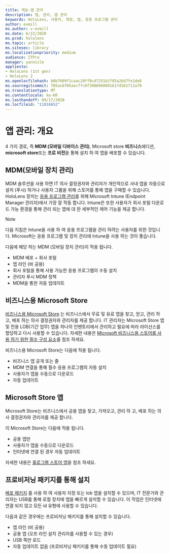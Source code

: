 ```yaml
---
title: 개요-앱 관리
description: 앱, 관리, 앱 관리
keywords: HoloLens, 사용자, 계정, 앱, 응용 프로그램 관리
author: evmill
ms.author: v-evmill
ms.date: 6/22/2020
ms.prod: hololens
ms.topic: article
ms.sitesec: library
ms.localizationpriority: medium
audience: ITPro
manager: yannisle
appliesto:
- HoloLens (1st gen)
- HoloLens 2
ms.openlocfilehash: b0b7609f1caac20ff0c47251b1f85a26d7fe1de8
ms.sourcegitcommit: 785ac6f05aecffc0f3980960891617d161711a70
ms.translationtype: MT
ms.contentlocale: ko-KR
ms.lasthandoff: 09/17/2020
ms.locfileid: "11016652"
---
```

# 앱 관리: 개요

4 가지 경로, 즉 **MDM (모바일 디바이스 관리)**, Microsoft store **비즈니스**에디션, **microsoft store**또는 **프로 비전**을 통해 설치 하 여 앱을 배포할 수 있습니다. 

## MDM(모바일 장치 관리)

MDM 솔루션을 사용 하면 IT 의사 결정권자와 관리자가 개인적으로 사내 앱을 자동으로 설치 (푸시) 하거나 사용자 그룹을 위해 스토어를 통해 앱을 구매할 수 있습니다. HoloLens 장치는 [응용 프로그램 관리](app-deploy-intune.md)를 위해 Microsoft Intune (Endpoint Manager 관리자)에서 가장 잘 작동 합니다. Intune은 또한 사용자가 회사 포털 다운로드 가능 환경을 통해 관리 되는 앱에 대 한 세부적인 제어 기능을 제공 합니다.

> [!NOTE] 
> 다음 지침은 Intune을 사용 하 여 응용 프로그램을 관리 하려는 사용자를 위한 것입니다. Microsoft는 응용 프로그램 및 장치 관리에 Intune을 사용 하는 것이 좋습니다.
    
다음에 해당 하는 MDM (모바일 장치 관리)이 적용 됩니다. 
* MDM 배포 + 회사 포털 
* 앱 라인 (비 공용)
* 회사 포털을 통해 사용 가능한 응용 프로그램의 수동 설치
* 관리자 푸시 MDM 정책
* MDM을 통한 자동 업데이트

## 비즈니스용 Microsoft Store

[비즈니스용 Microsoft Store](app-deploy-store-business.md) 는 비즈니스에서 무료 및 유료 앱을 찾고, 얻고, 관리 하 고, 배포 하는 의사 결정권자와 관리자를 제공 합니다. IT 관리자는 Microsoft Store 앱 및 전용 LOB(기간 업무) 앱을 하나의 인벤토리에서 관리하고 필요에 따라 라이선스를 할당하고 다시 사용할 수 있습니다. 자세한 내용은 [Microsoft 비즈니스용 스토어를 사용 하기 위한 필수 구성 요소](https://docs.microsoft.com/microsoft-store/prerequisites-microsoft-store-for-business)를 참조 하세요.
    
비즈니스용 Microsoft Store는 다음에 적용 됩니다. 
* 비즈니스 앱 공개 또는 줄
* MDM 연결을 통해 필수 응용 프로그램의 자동 설치
* 사용자가 앱을 수동으로 다운로드
* 자동 업데이트

## Microsoft Store 앱

Microsoft Store는 비즈니스에서 공용 앱을 찾고, 가져오고, 관리 하 고, 배포 하는 의사 결정권자와 관리자를 제공 합니다.
    
이 Microsoft Store는 다음에 적용 됩니다. 
* 공용 앱만
* 사용자가 앱을 수동으로 다운로드
* 인터넷에 연결 된 경우 자동 업데이트

자세한 내용은 [홀로그램 스토어 앱](https://docs.microsoft.com/hololens/holographic-store-apps)을 참조 하세요.

## 프로비저닝 패키지를 통해 설치

[배포 패키지](app-deploy-provisioning-package.md) 를 사용 하 여 사용자 지정 또는 lob 앱을 설치할 수 있으며, IT 전문가와 관리자는 USB를 통해 로컬 장치에 앱을 빠르게 설치할 수 있습니다. 이 작업은 인터넷에 연결 되지 않고 모든 id 유형에 사용할 수 있습니다.
    
다음과 같은 경우에는 프로비저닝 패키지를 통해 설치할 수 있습니다. 
* 앱 라인 (비 공용)
* 공용 앱 (오프 라인 설치 관리자를 사용할 수 있는 경우)
* USB 쪽만 로드
* 자동 업데이트 없음 (프로비저닝 패키지를 통해 수동 업데이트 필요)
